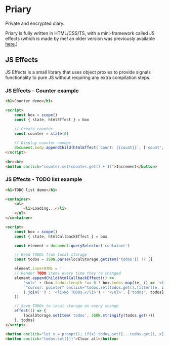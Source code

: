 # Priary
Private and encrypted diary.

Priary is fully written in HTML/CSS/TS, with a mini-framework called JS effects (which is made by me! an older version was previously available [here](https://js-effects.netlify.app).)

## JS Effects
JS Effects is a small library that uses object proxies to provide signals functionality to pure JS without requiring any extra compilation steps.

### JS Effects - Counter example

```html
<h1>Counter demo</h1>

<script>
    const box = scope()
    const { state, htmlEffect } = box
    
    // Create counter
    const counter = state(0)

    // Display counter number
    document.body.appendChild(htmlEffect(`Count: {{count}}`, ['count', counter]))
</script>
    
<br><br>
<button onclick="counter.set(counter.get() + 1)">Increment</button>
```

### JS Effects - TODO list example

```html
<h1>TODO list demo</h1>

<container>
    <ul>
        <li>Loading...</li>
    </ul>
</container>

<script>
    const box = scope()
    const { state, htmlCallbackEffect } = box

    const element = document.querySelector('container')

    // Read TODOs from local storage
    const todos = JSON.parse(localStorage.getItem('todos')) ?? []

    element.innerHTML = ''
    // Render TODO items every time they're changed
    element.appendChild(htmlCallbackEffect(() =>
        '<ul>' + (box.todos.length !== 0 ? box.todos.map((e, i) => `<li>${e}   <a style=` + 
        `"cursor: pointer" onclick="todos.set(todos.get().filter((e, i) => i != ${i}))">Remove</a></li>`
        ).join('') : '<li>No TODOs.</li>') + '</ul>', ['todos', todos]
    ))

    // Save TODOs to local storage on every change
    effect(() => {
        localStorage.setItem('todos', JSON.stringify(todos.get()))
    }, todos)
</script>

<button onclick="let x = prompt(); if(x) todos.set([...todos.get(), x])">Add item</button><br>
<button onclick="todos.set([])">Clear all</button>